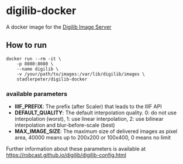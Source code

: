 # digilib-docker

A docker image for the [Digilib Image Server](https://github.com/robcast/digilib)

## How to run

```
docker run --rm -it \
    -p 8080:8080 \
    --name digilib \
    -v /your/path/to/images:/var/lib/digilib/images \
    stadlerpeter/digilib-docker
```

### available parameters
* **IIIF_PREFIX**: The prefix (after Scaler) that leads to the IIIF API
* **DEFAULT_QUALITY**: The default interpolation quality.
        0: do not use interpolation (worst),
        1: use linear interpolation,
        2: use bilinear interpolation and blur-before-scale (best)
* **MAX_IMAGE_SIZE**: The maximum size of delivered images as pixel area, 40000 means up to 200x200 or 100x400, 0 means no limit

Further information about these parameters is available at https://robcast.github.io/digilib/digilib-config.html 